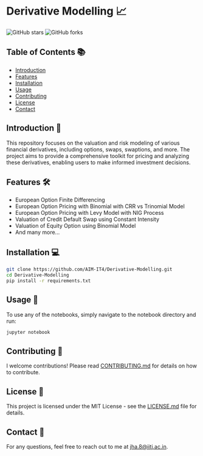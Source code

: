 # Derivative Modelling  📈

![GitHub stars](https://img.shields.io/github/stars/AIM-IT4/Derivative-Modelling)
![GitHub forks](https://img.shields.io/github/forks/AIM-IT4/Derivative-Modelling)

## Table of Contents 📚

- [Introduction](#introduction-)
- [Features](#features-)
- [Installation](#installation-)
- [Usage](#usage-)
- [Contributing](#contributing-)
- [License](#license-)
- [Contact](#contact-)

## Introduction 🌟

This repository focuses on the valuation and risk modeling of various financial derivatives, including options, swaps, swaptions, and more. The project aims to provide a comprehensive toolkit for pricing and analyzing these derivatives, enabling users to make informed investment decisions.

## Features 🛠️

- European Option Finite Differencing
- European Option Pricing with Binomial with CRR vs Trinomial Model
- European Option Pricing with Levy Model with NIG Process
- Valuation of Credit Default Swap using Constant Intensity
- Valuation of Equity Option using Binomial Model
- And many more...

## Installation 💻

```bash
git clone https://github.com/AIM-IT4/Derivative-Modelling.git
cd Derivative-Modelling
pip install -r requirements.txt
```

## Usage 🚀

To use any of the notebooks, simply navigate to the notebook directory and run:

```bash
jupyter notebook
```

## Contributing 🤝

I welcome contributions! Please read [CONTRIBUTING.md](CONTRIBUTING.md) for details on how to contribute.

## License 📝

This project is licensed under the MIT License - see the [LICENSE.md](LICENSE.md) file for details.

## Contact 📧

For any questions, feel free to reach out to me  at jha.8@iitj.ac.in.
